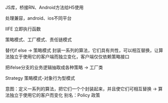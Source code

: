 JS库，桥接RN、Android方法给H5使用

处理兼容，android、ios不同平台

IIFE 立即执行函数

策略模式、工厂模式、责任链模式

替代if else -> 策略模式
封装一系列的算法，它们具有共性，可以相互替换，让算法独立于使用它的客户端而独立变化，客户端仅仅依赖策略接口

把ifelse分支的业务逻辑抽取成各种策略 -> 工厂类

Strategy 策略模式-对象行为型模式

意图：定义一系列的算法，把它们一个个封装起来，并且使它们可相互替换 -> 算法独立于使用它的客户而变化
别名：Policy 政策
